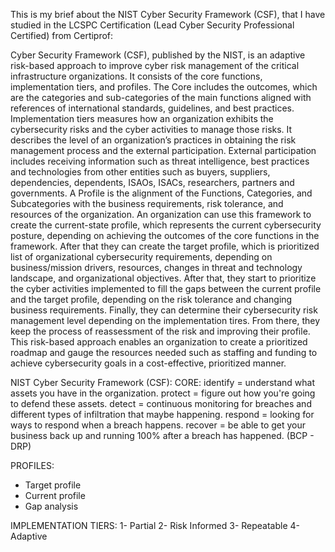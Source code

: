 This is my brief about the NIST Cyber Security Framework (CSF), that I have studied in the LCSPC Certification (Lead Cyber Security Professional Certified) from Certiprof:

Cyber Security Framework (CSF), published by the NIST, is an adaptive risk-based approach to improve cyber risk management of the critical infrastructure organizations. It consists of the core functions, implementation tiers, and profiles. The Core includes the outcomes, which are the categories and sub-categories of the main functions aligned with references of international standards, guidelines, and best practices. Implementation tiers measures how an organization exhibits the cybersecurity risks and the cyber activities to manage those risks. It describes the level of an organization’s practices in obtaining the risk management process and the external participation. External participation includes receiving information such as threat intelligence, best practices and technologies from other entities such as buyers, suppliers, dependencies, dependents, ISAOs, ISACs, researchers, partners and governments.
A Profile is the alignment of the Functions, Categories, and Subcategories with the business requirements, risk tolerance, and resources of the organization. An organization can use this framework to create the current-state profile, which represents the current cybersecurity posture, depending on achieving the outcomes of the core functions in the framework. After that they can create the target profile, which is prioritized list of organizational cybersecurity requirements, depending on business/mission drivers, resources, changes in threat and technology landscape, and organizational objectives. After that, they start to prioritize the cyber activities implemented to fill the gaps between the current profile and the target profile, depending on the risk tolerance and changing business requirements. Finally, they can determine their cybersecurity risk management level depending on the implementation tires. From there, they keep the process of reassessment of the risk and improving their profile.
This risk-based approach enables an organization to create a prioritized roadmap and gauge the resources needed such as staffing and funding to achieve cybersecurity goals in a cost-effective, prioritized manner.
 
NIST Cyber Security Framework (CSF):
CORE:
identify = understand what assets you have in the organization.
protect = figure out how you're going to defend these assets.
detect = continuous monitoring for breaches and different types of infiltration that maybe happening.
respond = looking for ways to respond when a breach happens.
recover = be able to get your business back up and running 100% after a breach has happened. (BCP - DRP)

PROFILES:
- Target profile
- Current profile
- Gap analysis

IMPLEMENTATION TIERS:
1- Partial
2- Risk Informed
3- Repeatable
4- Adaptive
